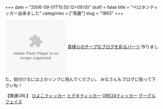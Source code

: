 +++
date = "2006-09-01T15:55:12+09:00"
draft = false
title = "ペロタンティッカー出来ました"
categories = ["馬鹿"]
slug = "1863"
+++

<object classid="clsid:d27cdb6e-ae6d-11cf-96b8-444553540000" codebase="http://fpdownload.macromedia.com/pub/shockwave/cabs/flash/swflash.cab#version=8,0,0,0" width="200" height="183" id="pclock" align="middle"><param name="allowScriptAccess" value="sameDomain" /><param name="movie" value="http://hbkr.jp/omocoro/flash/pclock4.swf" /><param name="wmode" value="transparent"><param name="quality" value="high" /><param name="bgcolor" value="#ffffff" /><embed src="http://hbkr.jp/omocoro/flash/pclock4.swf" quality="high" bgcolor="#ffffff" wmode="transparent" width="200" height="183" name="pclock" align="middle" allowScriptAccess="sameDomain" type="application/x-shockwave-flash" pluginspage="http://www.macromedia.com/go/getflashplayer" /></object>
<a href="http://picup.omocoro.jp/?eid=69" target="_blank">貴様らのチープなブログを彩るパーツ</a>
作りました。貼付けるには上のリンクに飛んでください。
みなさんもブログに貼って下さいね！

<!--more-->
【関連URL】
<a href="http://ieiriblog.jugem.cc/?eid=852">ひよこティッカー</a>
<a href="http://ieiriblog.jugem.cc/?eid=623">ヒデキティッカー</a>
<a href="http://ieiriblog.jugem.cc/?eid=543">ORE24ティッカー</a>
<a href="http://hbkr.jp/face/face.html">グーグルフェイス</a>
<div style="display:none;">cticker</div>
